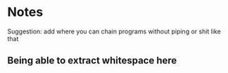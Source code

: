 # Notes

Suggestion: add where you can chain programs without piping or shit like that 

## Being able to extract whitespace here
